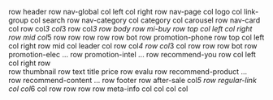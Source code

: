 row header
    row nav-global
        col left
        col right
    row nav-page
        col logo
        col link-group
        col search
    row nav-category
        col category
        col carousel
    row nav-card
        col 
            row
                col*3
                col*3
            row
        col*3
row body
    row mi-buy
        row top
            col left
            col right
        row mid
            col*5
                row 
                row
                row
                row
        row bot
    row promotion-phone
        row top
            col left
            col right
        row mid
            col leader
            col 
                row
                    col*4
                row
                    col*3
                    col
                        row
                        row
        row bot
    row promotion-elec
        ...
    row promotion-intel
        ...
    row recommend-you
        row
            col left
            col right
        row    
            row thumbnail
            row text
                title
                price
            row evalu
    row recommend-product
        ...    
    row recommend-content
        ...
row footer
    row after-sale
        col*5
    row regular-link
        col
            col*6
        col
            row
            row
            row
    row meta-info
        col
            col
            col
        col